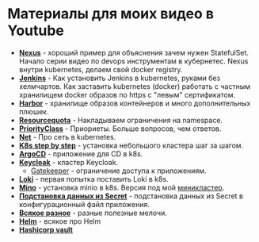 # Материалы для моих видео в Youtube

* **[Nexus](nexus)** - хороший пример для объяснения зачем нужен StatefulSet.
Начало серии видео по devops инструментам в кубернетес.
Nexus внутри kubernetes, делаем свой docker registry.
* **[Jenkins](jenkins)** - Как установить Jenkins в kubernetes, руками без хелмчартов.
Как заставить kubernetes (docker) работать с частным хранилищем docker 
образов по https с "левым" сертификатом.
* **[Harbor](harbor/README.md)** - хранилище образов контейнеров и много 
дополнительных плюшек.
* **[Resourcequota](resourcequota)** - Накладываем ограничения на namespace.
* **[PriorityClass](PriorityClass)** - Приориеты. Больше вопросов, чем ответов.
* **[Net](net)** - Про сеть в kubernetes.
* **[K8s step by step](k8s-step-by-step)** - установка небольшого кластера шаг за шагом.
* **[ArgoCD](argocd/README.md)** - приложение для CD в k8s.
* **[Keycloak](keycloak/README.md)** - кластер Keycloak.
  * [Gatekeeper](keycloak/gatekeeper/README.md) - ограничение доступа к приложениям.
* **[Loki](loki/README.md)** - первая попытка поставить Loki в k8s.
* **[Mino](minio/README.md)** - установка minio в k8s. Версия под мой [миникластер](k8s-step-by-step/00-planning/README.md).
* **[Подстановка данных из Secret](keycloak/gatekeeper/manifests-v3)** - подстановка данных из Secret в 
конфигурационный файл приложения.
* **[Всякое разное](notclassified)** - разные полезные мелочи.
* **[Helm](helm)** - всякое про Helm
* **[Hashicorp vault](vault)**
